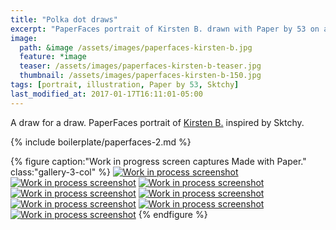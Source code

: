 ```yaml
---
title: "Polka dot draws"
excerpt: "PaperFaces portrait of Kirsten B. drawn with Paper by 53 on an iPad."
image: 
  path: &image /assets/images/paperfaces-kirsten-b.jpg 
  feature: *image
  teaser: /assets/images/paperfaces-kirsten-b-teaser.jpg
  thumbnail: /assets/images/paperfaces-kirsten-b-150.jpg
tags: [portrait, illustration, Paper by 53, Sktchy]
last_modified_at: 2017-01-17T16:11:01-05:00
---
```


A draw for a draw. PaperFaces portrait of [Kirsten B.](http://sktchy.com/WAPmzC) inspired by Sktchy.

{% include boilerplate/paperfaces-2.md %}

{% figure caption:"Work in progress screen captures Made with Paper." class:"gallery-3-col" %}
[![Work in process screenshot](/assets/images/paperfaces-kirsten-b-process-1-600.jpg)](/assets/images/paperfaces-kirsten-b-process-1-lg.jpg)
[![Work in process screenshot](/assets/images/paperfaces-kirsten-b-process-2-600.jpg)](/assets/images/paperfaces-kirsten-b-process-2-lg.jpg)
[![Work in process screenshot](/assets/images/paperfaces-kirsten-b-process-3-600.jpg)](/assets/images/paperfaces-kirsten-b-process-3-lg.jpg)
[![Work in process screenshot](/assets/images/paperfaces-kirsten-b-process-4-600.jpg)](/assets/images/paperfaces-kirsten-b-process-4-lg.jpg)
[![Work in process screenshot](/assets/images/paperfaces-kirsten-b-process-5-600.jpg)](/assets/images/paperfaces-kirsten-b-process-5-lg.jpg)
[![Work in process screenshot](/assets/images/paperfaces-kirsten-b-process-6-600.jpg)](/assets/images/paperfaces-kirsten-b-process-6-lg.jpg)
[![Work in process screenshot](/assets/images/paperfaces-kirsten-b-process-7-600.jpg)](/assets/images/paperfaces-kirsten-b-process-7-lg.jpg)
[![Work in process screenshot](/assets/images/paperfaces-kirsten-b-process-8-600.jpg)](/assets/images/paperfaces-kirsten-b-process-8-lg.jpg)
{% endfigure %}

